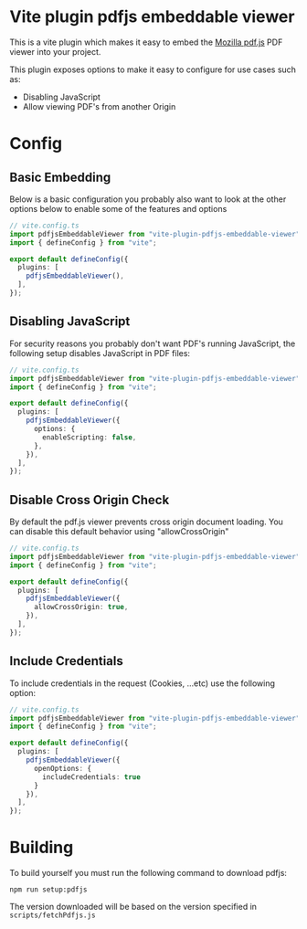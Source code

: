 # Vite plugin pdfjs embeddable viewer

This is a vite plugin which makes it easy to embed the [Mozilla pdf.js](https://github.com/mozilla/pdf.js/) PDF viewer into your 
project.

This plugin exposes options to make it easy to configure for use cases such as:
- Disabling JavaScript
- Allow viewing PDF's from another Origin

# Config

## Basic Embedding

Below is a basic configuration you probably also want to look at the other options below to
enable some of the features and options

```ts
// vite.config.ts
import pdfjsEmbeddableViewer from "vite-plugin-pdfjs-embeddable-viewer";
import { defineConfig } from "vite";

export default defineConfig({
  plugins: [
    pdfjsEmbeddableViewer(),
  ],
});
```

## Disabling JavaScript

For security reasons you probably don't want PDF's running JavaScript, the following setup disables JavaScript in PDF files: 


```ts
// vite.config.ts
import pdfjsEmbeddableViewer from "vite-plugin-pdfjs-embeddable-viewer";
import { defineConfig } from "vite";

export default defineConfig({
  plugins: [
    pdfjsEmbeddableViewer({
      options: {
        enableScripting: false,
      },
    }),
  ],
});
```

## Disable Cross Origin Check

By default the pdf.js viewer prevents cross origin document loading. You can disable
this default behavior using "allowCrossOrigin"

```ts
// vite.config.ts
import pdfjsEmbeddableViewer from "vite-plugin-pdfjs-embeddable-viewer";
import { defineConfig } from "vite";

export default defineConfig({
  plugins: [
    pdfjsEmbeddableViewer({
      allowCrossOrigin: true, 
    }),
  ],
});
```

## Include Credentials

To include credentials in the request (Cookies, ...etc) use the following option:

```ts
// vite.config.ts
import pdfjsEmbeddableViewer from "vite-plugin-pdfjs-embeddable-viewer";
import { defineConfig } from "vite";

export default defineConfig({
  plugins: [
    pdfjsEmbeddableViewer({
      openOptions: { 
        includeCredentials: true 
      }
    }),
  ],
});
```

# Building

To build yourself you must run the following command to download pdfjs:

```
npm run setup:pdfjs
```

The version downloaded will be based on the version specified in `scripts/fetchPdfjs.js`